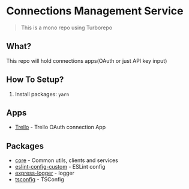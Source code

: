 # Connections Management Service

> This is a mono repo using Turborepo

## What?

This repo will hold connections apps(OAuth or just API key input)

## How To Setup?

1. Install packages: `yarn`

## Apps

- [Trello](./apps/trello-connection-service/) - Trello OAuth connection App

## Packages

-   [core](./packages/core/) - Common utils, clients and services
-   [eslint-config-custom](./packages/eslint-config-custom) - ESLint config
-   [express-logger](./packages/express-logger) - logger
-   [tsconfig](./packages/tsconfig) - TSConfig
